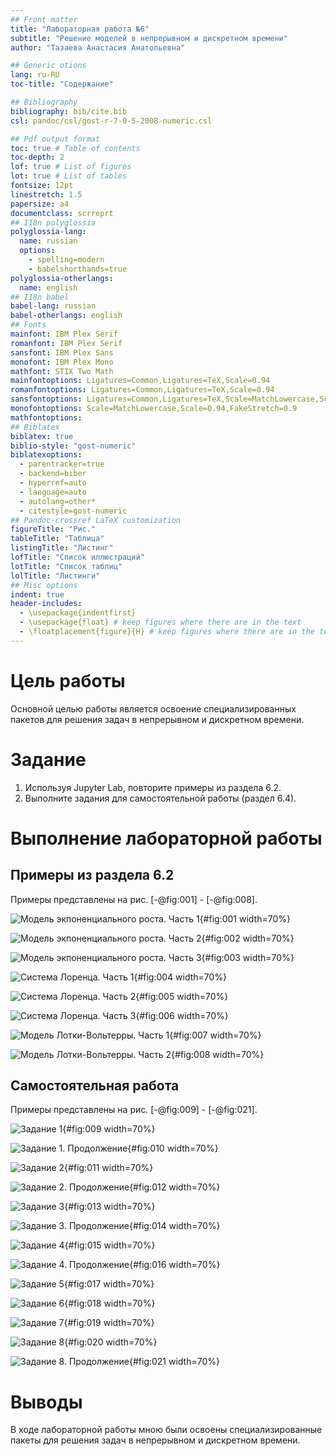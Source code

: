 ```yaml
---
## Front matter
title: "Лабораторная работа №6"
subtitle: "Решение моделей в непрерывном и дискретном времени"
author: "Тазаева Анастасия Анатольевна"

## Generic otions
lang: ru-RU
toc-title: "Содержание"

## Bibliography
bibliography: bib/cite.bib
csl: pandoc/csl/gost-r-7-0-5-2008-numeric.csl

## Pdf output format
toc: true # Table of contents
toc-depth: 2
lof: true # List of figures
lot: true # List of tables
fontsize: 12pt
linestretch: 1.5
papersize: a4
documentclass: scrreprt
## I18n polyglossia
polyglossia-lang:
  name: russian
  options:
	- spelling=modern
	- babelshorthands=true
polyglossia-otherlangs:
  name: english
## I18n babel
babel-lang: russian
babel-otherlangs: english
## Fonts
mainfont: IBM Plex Serif
romanfont: IBM Plex Serif
sansfont: IBM Plex Sans
monofont: IBM Plex Mono
mathfont: STIX Two Math
mainfontoptions: Ligatures=Common,Ligatures=TeX,Scale=0.94
romanfontoptions: Ligatures=Common,Ligatures=TeX,Scale=0.94
sansfontoptions: Ligatures=Common,Ligatures=TeX,Scale=MatchLowercase,Scale=0.94
monofontoptions: Scale=MatchLowercase,Scale=0.94,FakeStretch=0.9
mathfontoptions:
## Biblatex
biblatex: true
biblio-style: "gost-numeric"
biblatexoptions:
  - parentracker=true
  - backend=biber
  - hyperref=auto
  - language=auto
  - autolang=other*
  - citestyle=gost-numeric
## Pandoc-crossref LaTeX customization
figureTitle: "Рис."
tableTitle: "Таблица"
listingTitle: "Листинг"
lofTitle: "Список иллюстраций"
lotTitle: "Список таблиц"
lolTitle: "Листинги"
## Misc options
indent: true
header-includes:
  - \usepackage{indentfirst}
  - \usepackage{float} # keep figures where there are in the text
  - \floatplacement{figure}{H} # keep figures where there are in the text
---
```


# Цель работы

Основной целью работы является освоение специализированных пакетов для решения задач в непрерывном и дискретном времени.

# Задание

1. Используя Jupyter Lab, повторите примеры из раздела 6.2.
2. Выполните задания для самостоятельной работы (раздел 6.4).

# Выполнение лабораторной работы

## Примеры из раздела 6.2

Примеры представлены на рис. [-@fig:001] - [-@fig:008]. 

![Модель экпоненциального роста. Часть 1](image/1.png){#fig:001 width=70%}

![Модель экпоненциального роста. Часть 2](image/2.png){#fig:002 width=70%}

![Модель экпоненциального роста. Часть 3](image/3.png){#fig:003 width=70%}

![Система Лоренца. Часть 1](image/4.png){#fig:004 width=70%}

![Система Лоренца. Часть 2](image/5.png){#fig:005 width=70%}

![Система Лоренца. Часть 3](image/6.png){#fig:006 width=70%}

![Модель Лотки-Вольтерры. Часть 1](image/7.png){#fig:007 width=70%}

![Модель Лотки-Вольтерры. Часть 2](image/8.png){#fig:008 width=70%}


## Самостоятельная работа

Примеры представлены на рис. [-@fig:009] - [-@fig:021]. 

![Задание 1](image/s1.png){#fig:009 width=70%}

![Задание 1. Продолжение](image/s1_2.png){#fig:010 width=70%}

![Задание 2](image/s2.png){#fig:011 width=70%}

![Задание 2. Продолжение](image/s2_2.png){#fig:012 width=70%}

![Задание 3](image/s3.png){#fig:013 width=70%}

![Задание 3. Продолжение](image/s3_2.png){#fig:014 width=70%}

![Задание 4](image/s4.png){#fig:015 width=70%}

![Задание 4. Продолжение](image/s4_2.png){#fig:016 width=70%}

![Задание 5](image/s5.png){#fig:017 width=70%}

![Задание 6](image/s6.png){#fig:018 width=70%}

![Задание 7](image/s7.png){#fig:019 width=70%}

![Задание 8](image/s8.png){#fig:020 width=70%}

![Задание 8. Продолжение](image/s8_2.png){#fig:021 width=70%}


# Выводы

В ходе лабораторной работы мною были освоены специализированные пакеты для решения задач в непрерывном и дискретном времени.


